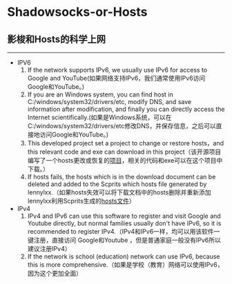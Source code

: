 # Shadowsocks-or-Hosts
## 影梭和Hosts的科学上网
----------
- IPV6
	1. If the network supports IPv6, we usually use IPv6 for access to Google and YouTube(如果网络支持IPv6，我们通常使用IPv6访问Google和YouTube。)
	2. If you are an Windows system, you can find host in C:/windows/system32/drivers/etc, modify DNS, and save information after modification, and finally you can directly access the Internet scientifically.(如果是Windows系统，可以在C:/windows/system32/drivers/etc修改DNS，并保存信息，之后可以直接地访问Google和YouTube。)
	3. This developed project set a project to change or restore hosts，and this relevant code and exe can download in this project（该开源项目编写了一个hosts更改或恢复的[项目](https://github.com/lovelyyoshino/SS-or-ipv6_host/releases)，相关的代码和exe可以在这个项目中下载。）
	4. If hosts fails, the hosts which is in the download document can be deleted and added to the Scprits which hosts file generated by lennylxx.（如果hosts失效可以将下载文档中的hosts删除并重新添加lennylxx利用Scprits生成的[hosts文件](https://github.com/lennylxx/ipv6-hosts)）
- IPv4
	1. IPv4 and IPv6 can use this software to register  and visit Google and Youtube directly, but normal families usually don't have IPv6, so it is recommended to register IPv4.（IPv4和IPv6一样，均可以用该软件一键注册，直接访问 Google和Youtube ，但是普通家庭一般没有IPv6所以建议注册IPv4）
	2. If the network is school (education) network can use IPv6, because this is more comprehensive.（如果是学校（教育）网络可以使用IPv6，因为这个更加全面）